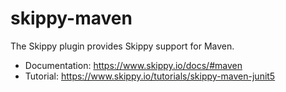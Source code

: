 # skippy-maven

The Skippy plugin provides Skippy support for Maven.

- Documentation: https://www.skippy.io/docs/#maven
- Tutorial: https://www.skippy.io/tutorials/skippy-maven-junit5